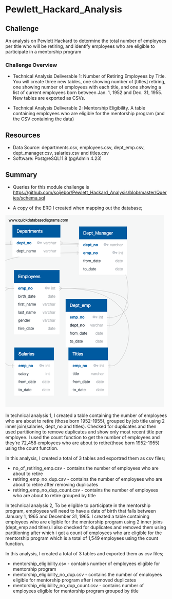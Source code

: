 # Pewlett_Hackard_Analysis

## Challenge

An analysis on Pewlett Hackard to determine the total number of employees per title who will be retiring, and identify employees who are eligible to participate in a mentorship program

### Challenge Overview

* Technical Analysis Deliverable 1: Number of Retiring Employees by Title. You will create three new tables, one showing number of [titles] retiring, one showing number of employees with each title, and one showing a list of current employees born between Jan. 1, 1952 and Dec. 31, 1955. New tables are exported as CSVs.

* Technical Analysis Deliverable 2: Mentorship Eligibility. A table containing employees who are eligible for the mentorship program (and the CSV containing the data)


## Resources

* Data Source: departments.csv, employees.csv, dept_emp.csv, dept_manager.csv, salaries.csv and titles.csv
* Software: PostgreSQL11.8 (pgAdmin 4.23)

## Summary
 * Queries for this module challenge is https://github.com/soijebor/Pewlett_Hackard_Analysis/blob/master/Queries/schema.sql 

 * A copy of the ERD I created when mapping out the database;
 
 ![ERD](https://github.com/soijebor/Pewlett_Hackard_Analysis/blob/master/Images/EmployeeDB.png)

  In technical analysis 1, I created a table containing the number of employees who are about to retire (those born 1952-1955), grouped by job title using 2 inner join(salaries, dept_no and titles). Checked for duplicates and then used partitioning to remove duplicates and show only most recent title per employee. I used the count function to get the number of employees and they're 72,458 employees who are about to retire(those born 1952-1955) using the count function. 
  
  In this analysis, I created a total of 3 tables and exportred them as csv files;
  
  * no_of_retiring_emp.csv - contains the number of employees who are about to retire 
  * retiring_emp_no_dup.csv - contains the number of employees who are about to retire after removing duplicates
  * retiring_emp_no_dup_count.csv - contains the number of employees who are about to retire grouped by title

  In technical analysis 2, To be eligible to participate in the mentorship program, employees will need to have a date of birth that falls between January 1, 1965 and December 31, 1965. I created a table containing employees who are eligible for the mentorship program using 2 inner joins (dept_emp and titles).I also checked for duplicates and removed them using partitioning after which i got a count of employees who are eligible for the mentorship program which is a total of 1,549 employees using the count function.
  
  In this analysis, I created a total of 3 tables and exported them as csv files;
  
  * mentorship_eligibility.csv - contains number of employees eligible for mentorship program
  * mentorship_eligibility_no_dup.csv - contains the number of employees eligible for mentorship program after i removed duplicates
  * mentorship_eligibility_no_dup_count.csv - contains number of employees eligible for mentorship program grouped by title
